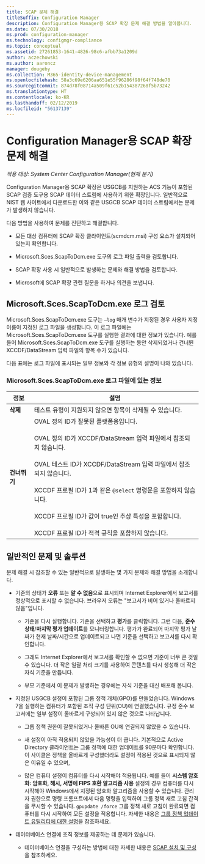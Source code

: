 ```yaml
---
title: SCAP 문제 해결
titleSuffix: Configuration Manager
description: Configuration Manager용 SCAP 확장 문제 해결 방법을 알아봅니다.
ms.date: 07/30/2018
ms.prod: configuration-manager
ms.technology: configmgr-compliance
ms.topic: conceptual
ms.assetid: 27261853-1641-4826-98c6-afbb73a1209d
author: aczechowski
ms.author: aaroncz
manager: dougeby
ms.collection: M365-identity-device-management
ms.openlocfilehash: 58a3c69e6206aa651e55f96286f98f64f748de70
ms.sourcegitcommit: 874d78f08714a509f61c52b154387268f5b73242
ms.translationtype: HT
ms.contentlocale: ko-KR
ms.lasthandoff: 02/12/2019
ms.locfileid: "56137139"
---
```

# <a name="troubleshoot-the-scap-extensions-for-configuration-manager"></a>Configuration Manager용 SCAP 확장 문제 해결

*적용 대상: System Center Configuration Manager(현재 분기)*

Configuration Manager용 SCAP 확장은 USGCB를 지원하는 ACS 기능이 포함된 SCAP 검증 도구용 SCAP 데이터 스트림에 사용하기 위한 확장입니다. 일반적으로 NIST 웹 사이트에서 다운로드한 이와 같은 USGCB SCAP 데이터 스트림에서는 문제가 발생하지 않습니다.

다음 방법을 사용하여 문제를 진단하고 해결합니다.  

- 모든 대상 컴퓨터에 SCAP 확장 클라이언트(scmdcm.msi) 구성 요소가 설치되어 있는지 확인합니다.  

- Microsoft.Sces.ScapToDcm.exe 도구의 로그 파일 출력을 검토합니다.  

- SCAP 확장 사용 시 일반적으로 발생하는 문제와 해결 방법을 검토합니다.  

- Microsoft에 SCAP 확장 관련 질문을 하거나 의견을 보냅니다.



## <a name="review-microsoftscesscaptodcmexe-log"></a>Microsoft.Sces.ScapToDcm.exe 로그 검토

Microsoft.Sces.ScapToDcm.exe 도구는 `–log` 매개 변수가 지정된 경우 사용자 지정 이름이 지정된 로그 파일을 생성합니다. 이 로그 파일에는 Microsoft.Sces.ScapToDcm.exe 도구를 실행한 결과에 대한 정보가 있습니다. 예를 들어 Microsoft.Sces.ScapToDcm.exe 도구를 실행하는 동안 삭제되었거나 건너뛴 XCCDF/DataStream 입력 파일의 항목 수가 있습니다.

다음 표에는 로그 파일에 표시되는 일부 정보와 각 정보 유형의 설명이 나와 있습니다.

### <a name="information-found-in-the-microsoftscesscaptodcmexe-log-file"></a>Microsoft.Sces.ScapToDcm.exe 로그 파일에 있는 정보

| 정보 | 설명 |
| --- | --- |
| **삭제** | 테스트 유형이 지원되지 않으면 항목이 삭제될 수 있습니다. |
| **건너뛰기** | OVAL 정의 ID가 잘못된 플랫폼용입니다. </br> </br> OVAL 정의 ID가 XCCDF/DataStream 입력 파일에서 참조되지 않습니다.</br> </br> OVAL 테스트 ID가 XCCDF/DataStream 입력 파일에서 참조되지 않습니다. </br> </br> XCCDF 프로필 ID가 1과 같은 `@select` 명령문을 포함하지 않습니다. </br> </br> XCCDF 프로필 ID가 값이 true인 추상 특성을 포함합니다. </br> </br> XCCDF 프로필 ID가 적격 규칙을 포함하지 않습니다.|



## <a name="common-problems-and-solutions"></a>일반적인 문제 및 솔루션

문제 해결 시 참조할 수 있는 일반적으로 발생하는 몇 가지 문제와 해결 방법을 소개합니다.

- 기준의 상태가 **오류** 또는 **알 수 없음**으로 표시되며 Internet Explorer에서 보고서를 정상적으로 표시할 수 없습니다. 브라우저 오류는 "보고서가 비어 있거나 올바르지 않음"입니다.  

     - 기준을 다시 실행합니다. 기준을 선택하고 **평가**를 클릭합니다. 그런 다음, **준수 상태**/**마지막 평가 업데이트**를 모니터링합니다. 평가가 완료되어 마지막 평가 날짜가 현재 날짜/시간으로 업데이트되고 나면 기준을 선택하고 보고서를 다시 확인합니다.  

     - 그래도 Internet Explorer에서 보고서를 확인할 수 없으면 기준이 너무 큰 것일 수 있습니다. 더 작은 일괄 처리 크기를 사용하여 콘텐츠를 다시 생성해 더 작은 자식 기준을 만듭니다.  

     - 부모 기준에서 이 문제가 발생하는 경우에는 자식 기준을 대신 배포해 봅니다.  

- 지정된 USGCB 설정이 포함된 그룹 정책 개체(GPO)를 만들었습니다. Windows 7을 실행하는 컴퓨터가 포함된 조직 구성 단위(OU)에 연결했습니다. 규정 준수 보고서에는 일부 설정이 올바르게 구성되어 있지 않은 것으로 나타납니다.  

     - 그룹 정책 권한이 잘못되었거나 올바른 OU에 연결되지 않았을 수 있습니다.  

     - 새 설정이 아직 적용되지 않았을 가능성이 더 큽니다. 기본적으로 Active Directory 클라이언트는 그룹 정책에 대한 업데이트를 90분마다 확인합니다. 이 사이클은 정책을 올바르게 구성했더라도 설정이 적용된 것으로 표시되지 않은 이유일 수 있으며,  

     - 많은 컴퓨터 설정이 컴퓨터를 다시 시작해야 적용됩니다. 예를 들어 **시스템 암호화: 암호화, 해시, 서명에 FIPS 호환 알고리즘 사용** 설정의 경우 컴퓨터를 다시 시작해야 Windows에서 지정된 암호화 알고리즘을 사용할 수 있습니다. 관리자 권한으로 명령 프롬프트에서 다음 명령을 입력하여 그룹 정책 새로 고침 간격을 무시할 수 있습니다. `gpupdate /force` 그룹 정책 새로 고침이 완료되면 컴퓨터를 다시 시작하여 모든 설정을 적용합니다. 자세한 내용은 [그룹 정책 업데이트 유틸리티에 대한 설명](https://support.microsoft.com/help/298444)을 참조하세요.

- 데이터베이스 연결에 조직 정보를 제공하는 데 문제가 있습니다.  

     - 데이터베이스 연결을 구성하는 방법에 대한 자세한 내용은 [SCAP 설치 및 구성](/sccm/compliance/plan-design/scap/install-configure-scap)을 참조하세요.  
